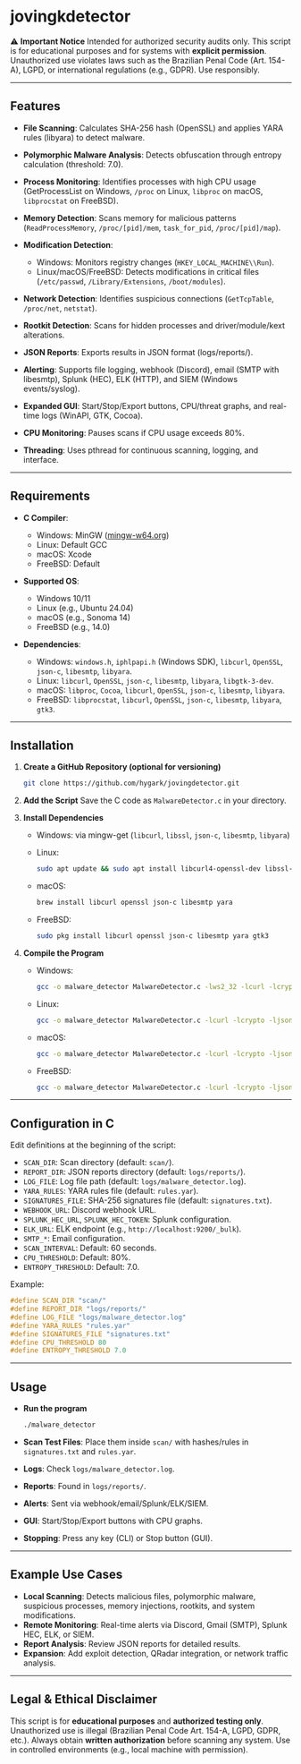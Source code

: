 # jovingkdetector

⚠️ **Important Notice**
Intended for authorized security audits only.
This script is for educational purposes and for systems with **explicit permission**. Unauthorized use violates laws such as the Brazilian Penal Code (Art. 154-A), LGPD, or international regulations (e.g., GDPR). Use responsibly.

---

## Features

* **File Scanning**: Calculates SHA-256 hash (OpenSSL) and applies YARA rules (libyara) to detect malware.
* **Polymorphic Malware Analysis**: Detects obfuscation through entropy calculation (threshold: 7.0).
* **Process Monitoring**: Identifies processes with high CPU usage (GetProcessList on Windows, `/proc` on Linux, `libproc` on macOS, `libprocstat` on FreeBSD).
* **Memory Detection**: Scans memory for malicious patterns (`ReadProcessMemory`, `/proc/[pid]/mem`, `task_for_pid`, `/proc/[pid]/map`).
* **Modification Detection**:

  * Windows: Monitors registry changes (`HKEY_LOCAL_MACHINE\\Run`).
  * Linux/macOS/FreeBSD: Detects modifications in critical files (`/etc/passwd`, `/Library/Extensions`, `/boot/modules`).
* **Network Detection**: Identifies suspicious connections (`GetTcpTable`, `/proc/net`, `netstat`).
* **Rootkit Detection**: Scans for hidden processes and driver/module/kext alterations.
* **JSON Reports**: Exports results in JSON format (logs/reports/).
* **Alerting**: Supports file logging, webhook (Discord), email (SMTP with libesmtp), Splunk (HEC), ELK (HTTP), and SIEM (Windows events/syslog).
* **Expanded GUI**: Start/Stop/Export buttons, CPU/threat graphs, and real-time logs (WinAPI, GTK, Cocoa).
* **CPU Monitoring**: Pauses scans if CPU usage exceeds 80%.
* **Threading**: Uses pthread for continuous scanning, logging, and interface.

---

## Requirements

* **C Compiler**:

  * Windows: MinGW ([mingw-w64.org](https://mingw-w64.org))
  * Linux: Default GCC
  * macOS: Xcode
  * FreeBSD: Default

* **Supported OS**:

  * Windows 10/11
  * Linux (e.g., Ubuntu 24.04)
  * macOS (e.g., Sonoma 14)
  * FreeBSD (e.g., 14.0)

* **Dependencies**:

  * Windows: `windows.h`, `iphlpapi.h` (Windows SDK), `libcurl`, `OpenSSL`, `json-c`, `libesmtp`, `libyara`.
  * Linux: `libcurl`, `OpenSSL`, `json-c`, `libesmtp`, `libyara`, `libgtk-3-dev`.
  * macOS: `libproc`, `Cocoa`, `libcurl`, `OpenSSL`, `json-c`, `libesmtp`, `libyara`.
  * FreeBSD: `libprocstat`, `libcurl`, `OpenSSL`, `json-c`, `libesmtp`, `libyara`, `gtk3`.

---

## Installation

1. **Create a GitHub Repository (optional for versioning)**

   ```bash
   git clone https://github.com/hygark/jovingdetector.git
   ```

2. **Add the Script**
   Save the C code as `MalwareDetector.c` in your directory.

3. **Install Dependencies**

   * Windows: via mingw-get (`libcurl`, `libssl`, `json-c`, `libesmtp`, `libyara`)
   * Linux:

     ```bash
     sudo apt update && sudo apt install libcurl4-openssl-dev libssl-dev libjson-c-dev libesmtp-dev libyara-dev libgtk-3-dev
     ```
   * macOS:

     ```bash
     brew install libcurl openssl json-c libesmtp yara
     ```
   * FreeBSD:

     ```bash
     sudo pkg install libcurl openssl json-c libesmtp yara gtk3
     ```

4. **Compile the Program**

   * Windows:

     ```bash
     gcc -o malware_detector MalwareDetector.c -lws2_32 -lcurl -lcrypto -liphlpapi -ljson-c -lesmtp -lyara
     ```
   * Linux:

     ```bash
     gcc -o malware_detector MalwareDetector.c -lcurl -lcrypto -ljson-c -lesmtp -lyara -lgtk-3 -pthread
     ```
   * macOS:

     ```bash
     gcc -o malware_detector MalwareDetector.c -lcurl -lcrypto -ljson-c -lesmtp -lyara -framework Cocoa
     ```
   * FreeBSD:

     ```bash
     gcc -o malware_detector MalwareDetector.c -lcurl -lcrypto -ljson-c -lesmtp -lyara -lgtk-3 -pthread
     ```

---

## Configuration in C

Edit definitions at the beginning of the script:

* `SCAN_DIR`: Scan directory (default: `scan/`).
* `REPORT_DIR`: JSON reports directory (default: `logs/reports/`).
* `LOG_FILE`: Log file path (default: `logs/malware_detector.log`).
* `YARA_RULES`: YARA rules file (default: `rules.yar`).
* `SIGNATURES_FILE`: SHA-256 signatures file (default: `signatures.txt`).
* `WEBHOOK_URL`: Discord webhook URL.
* `SPLUNK_HEC_URL`, `SPLUNK_HEC_TOKEN`: Splunk configuration.
* `ELK_URL`: ELK endpoint (e.g., `http://localhost:9200/_bulk`).
* `SMTP_*`: Email configuration.
* `SCAN_INTERVAL`: Default: 60 seconds.
* `CPU_THRESHOLD`: Default: 80%.
* `ENTROPY_THRESHOLD`: Default: 7.0.

Example:

```c
#define SCAN_DIR "scan/"
#define REPORT_DIR "logs/reports/"
#define LOG_FILE "logs/malware_detector.log"
#define YARA_RULES "rules.yar"
#define SIGNATURES_FILE "signatures.txt"
#define CPU_THRESHOLD 80
#define ENTROPY_THRESHOLD 7.0
```

---

## Usage

* **Run the program**

  ```bash
  ./malware_detector
  ```
* **Scan Test Files**: Place them inside `scan/` with hashes/rules in `signatures.txt` and `rules.yar`.
* **Logs**: Check `logs/malware_detector.log`.
* **Reports**: Found in `logs/reports/`.
* **Alerts**: Sent via webhook/email/Splunk/ELK/SIEM.
* **GUI**: Start/Stop/Export buttons with CPU graphs.
* **Stopping**: Press any key (CLI) or Stop button (GUI).

---

## Example Use Cases

* **Local Scanning**: Detects malicious files, polymorphic malware, suspicious processes, memory injections, rootkits, and system modifications.
* **Remote Monitoring**: Real-time alerts via Discord, Gmail (SMTP), Splunk HEC, ELK, or SIEM.
* **Report Analysis**: Review JSON reports for detailed results.
* **Expansion**: Add exploit detection, QRadar integration, or network traffic analysis.

---

## Legal & Ethical Disclaimer

This script is for **educational purposes** and **authorized testing only**.
Unauthorized use is illegal (Brazilian Penal Code Art. 154-A, LGPD, GDPR, etc.).
Always obtain **written authorization** before scanning any system.
Use in controlled environments (e.g., local machine with permission).
